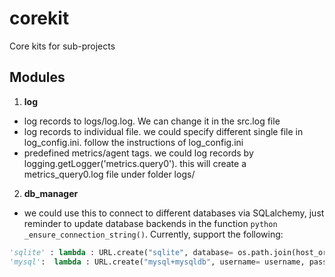 # corekit
Core kits for sub-projects

## Modules
1. **log**

- log records to logs/log.log. We can change it in the src.log file
- log records to individual file. we could specify different single file in log_config.ini. follow the instructions of log_config.ini
- predefined metrics/agent tags. we could log records by logging.getLogger('metrics.query0'). this will create a metrics_query0.log file under folder logs/

2. **db_manager**
- we could use this to connect to different databases via SQLalchemy, just reminder to update database backends in the function ```python _ensure_connection_string()```. Currently, support the following:
```python
'sqlite' : lambda : URL.create("sqlite", database= os.path.join(host_or_path, database)),
'mysql':  lambda : URL.create("mysql+mysqldb", username= username, password = password, host = host_or_path, port = port, database= database) 
```
